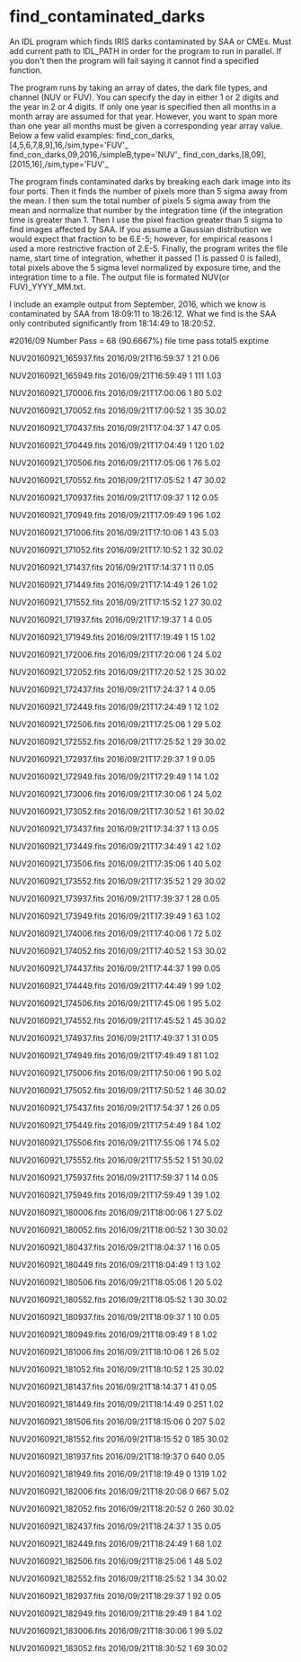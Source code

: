 # find_contaminated_darks
An IDL program which finds IRIS darks contaminated by SAA or CMEs.
Must add current path to IDL_PATH in order for the program to run in parallel.
If you don't then the program will fail saying it cannot find a specified function.

The program runs by taking an array of dates, the dark file types, and channel (NUV or FUV).
You can specify the day in either 1 or 2 digits and the year in 2 or 4 digits.
If only one year is specified then all months in a month array are assumed for that year.
However, you want to span more than one year all months must be given a corresponding year array value.
Below a few valid examples:
find_con_darks,[4,5,6,7,8,9],16,/sim,type='FUV'_
find_con_darks,09,2016,/simpleB,type='NUV'_
find_con_darks,[8,09],[2015,16],/sim,type='FUV'_

The program finds contaminated darks by breaking each dark image into its four ports.
Then it finds the number of pixels more than 5 sigma away from the mean.
I then sum the total number of pixels 5 sigma away from the mean and 
normalize that number by the integration time (if the integration time is greater than 1.
Then I use the pixel fraction greater than 5 sigma to find images affected by SAA.
If you assume a Gaussian distribution we would expect that fraction to be 6.E-5; however,
for empirical reasons I used a more restrictive fraction of 2.E-5.
Finally, the program writes the file name, start time of integration, whether it passed (1 is passed 0 is failed),
 total pixels above the 5 sigma level normalized by exposure time, and the integration time to a file.
The output file is formated NUV(or FUV)_YYYY_MM.txt.

I include an example output from September, 2016, which we know is contaminated by SAA from 18:09:11 to 18:26:12.
 What we find is the SAA only contributed significantly from 18:14:49 to 18:20:52.


#2016/09 Number Pass = 68 (90.6667%)
                     file                  time    pass    total5   exptime

  NUV20160921_165937.fits   2016/09/21T16:59:37       1        21      0.06

  NUV20160921_165949.fits   2016/09/21T16:59:49       1       111      1.03

  NUV20160921_170006.fits   2016/09/21T17:00:06       1        80      5.02

  NUV20160921_170052.fits   2016/09/21T17:00:52       1        35     30.02

  NUV20160921_170437.fits   2016/09/21T17:04:37       1        47      0.05

  NUV20160921_170449.fits   2016/09/21T17:04:49       1       120      1.02

  NUV20160921_170506.fits   2016/09/21T17:05:06       1        76      5.02

  NUV20160921_170552.fits   2016/09/21T17:05:52       1        47     30.02

  NUV20160921_170937.fits   2016/09/21T17:09:37       1        12      0.05

  NUV20160921_170949.fits   2016/09/21T17:09:49       1        96      1.02

  NUV20160921_171006.fits   2016/09/21T17:10:06       1        43      5.03

  NUV20160921_171052.fits   2016/09/21T17:10:52       1        32     30.02

  NUV20160921_171437.fits   2016/09/21T17:14:37       1        11      0.05

  NUV20160921_171449.fits   2016/09/21T17:14:49       1        26      1.02

  NUV20160921_171552.fits   2016/09/21T17:15:52       1        27     30.02

  NUV20160921_171937.fits   2016/09/21T17:19:37       1         4      0.05

  NUV20160921_171949.fits   2016/09/21T17:19:49       1        15      1.02

  NUV20160921_172006.fits   2016/09/21T17:20:06       1        24      5.02

  NUV20160921_172052.fits   2016/09/21T17:20:52       1        25     30.02

  NUV20160921_172437.fits   2016/09/21T17:24:37       1         4      0.05

  NUV20160921_172449.fits   2016/09/21T17:24:49       1        12      1.02

  NUV20160921_172506.fits   2016/09/21T17:25:06       1        29      5.02

  NUV20160921_172552.fits   2016/09/21T17:25:52       1        29     30.02

  NUV20160921_172937.fits   2016/09/21T17:29:37       1         9      0.05

  NUV20160921_172949.fits   2016/09/21T17:29:49       1        14      1.02

  NUV20160921_173006.fits   2016/09/21T17:30:06       1        24      5.02

  NUV20160921_173052.fits   2016/09/21T17:30:52       1        61     30.02

  NUV20160921_173437.fits   2016/09/21T17:34:37       1        13      0.05

  NUV20160921_173449.fits   2016/09/21T17:34:49       1        42      1.02

  NUV20160921_173506.fits   2016/09/21T17:35:06       1        40      5.02

  NUV20160921_173552.fits   2016/09/21T17:35:52       1        29     30.02

  NUV20160921_173937.fits   2016/09/21T17:39:37       1        28      0.05

  NUV20160921_173949.fits   2016/09/21T17:39:49       1        63      1.02

  NUV20160921_174006.fits   2016/09/21T17:40:06       1        72      5.02

  NUV20160921_174052.fits   2016/09/21T17:40:52       1        53     30.02

  NUV20160921_174437.fits   2016/09/21T17:44:37       1        99      0.05

  NUV20160921_174449.fits   2016/09/21T17:44:49       1        99      1.02

  NUV20160921_174506.fits   2016/09/21T17:45:06       1        95      5.02

  NUV20160921_174552.fits   2016/09/21T17:45:52       1        45     30.02

  NUV20160921_174937.fits   2016/09/21T17:49:37       1        31      0.05

  NUV20160921_174949.fits   2016/09/21T17:49:49       1        81      1.02

  NUV20160921_175006.fits   2016/09/21T17:50:06       1        90      5.02

  NUV20160921_175052.fits   2016/09/21T17:50:52       1        46     30.02

  NUV20160921_175437.fits   2016/09/21T17:54:37       1        26      0.05

  NUV20160921_175449.fits   2016/09/21T17:54:49       1        84      1.02

  NUV20160921_175506.fits   2016/09/21T17:55:06       1        74      5.02

  NUV20160921_175552.fits   2016/09/21T17:55:52       1        51     30.02

  NUV20160921_175937.fits   2016/09/21T17:59:37       1        14      0.05

  NUV20160921_175949.fits   2016/09/21T17:59:49       1        39      1.02

  NUV20160921_180006.fits   2016/09/21T18:00:06       1        27      5.02

  NUV20160921_180052.fits   2016/09/21T18:00:52       1        30     30.02

  NUV20160921_180437.fits   2016/09/21T18:04:37       1        16      0.05

  NUV20160921_180449.fits   2016/09/21T18:04:49       1        13      1.02

  NUV20160921_180506.fits   2016/09/21T18:05:06       1        20      5.02

  NUV20160921_180552.fits   2016/09/21T18:05:52       1        30     30.02

  NUV20160921_180937.fits   2016/09/21T18:09:37       1        10      0.05

  NUV20160921_180949.fits   2016/09/21T18:09:49       1         8      1.02

  NUV20160921_181006.fits   2016/09/21T18:10:06       1        26      5.02

  NUV20160921_181052.fits   2016/09/21T18:10:52       1        25     30.02

  NUV20160921_181437.fits   2016/09/21T18:14:37       1        41      0.05

  NUV20160921_181449.fits   2016/09/21T18:14:49       0       251      1.02

  NUV20160921_181506.fits   2016/09/21T18:15:06       0       207      5.02

  NUV20160921_181552.fits   2016/09/21T18:15:52       0       185     30.02

  NUV20160921_181937.fits   2016/09/21T18:19:37       0       640      0.05

  NUV20160921_181949.fits   2016/09/21T18:19:49       0      1319      1.02

  NUV20160921_182006.fits   2016/09/21T18:20:06       0       667      5.02

  NUV20160921_182052.fits   2016/09/21T18:20:52       0       260     30.02

  NUV20160921_182437.fits   2016/09/21T18:24:37       1        35      0.05

  NUV20160921_182449.fits   2016/09/21T18:24:49       1        68      1.02

  NUV20160921_182506.fits   2016/09/21T18:25:06       1        48      5.02

  NUV20160921_182552.fits   2016/09/21T18:25:52       1        34     30.02

  NUV20160921_182937.fits   2016/09/21T18:29:37       1        92      0.05

  NUV20160921_182949.fits   2016/09/21T18:29:49       1        84      1.02

  NUV20160921_183006.fits   2016/09/21T18:30:06       1        99      5.02

  NUV20160921_183052.fits   2016/09/21T18:30:52       1        69     30.02

